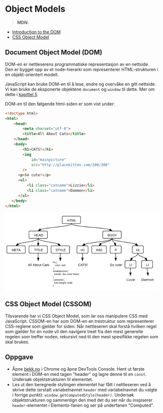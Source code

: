 # Object Models

> **MDN**:
* [Introduction to the DOM](https://developer.mozilla.org/en-US/docs/Web/API/Document_Object_Model/Introduction)
* [CSS Object Model](https://developer.mozilla.org/en-US/docs/Web/API/CSS_Object_Model)

## Document Object Model (DOM)

DOM-en er nettleserens programmatiske representasjon av en nettside. Den er bygget opp av et node-hierarki som representerer HTML-strukturen i en objekt-orientert modell.

JavaScript kan bruke DOM-en til å lese, endre og overvåke en gitt nettside. Vi kan bruke de eksponerte objektene `document` og `window` til dette. Mer om dette i [kapittel 5](../05-javascript/06-dom-apiet.md).

 DOM-en til den følgende html-siden er som vist under:
```html
<!doctype html>
<html>
    <head>
        <meta charset="utf-8">
        <title>All About Cats</title>
    </head>
    <body>
        <h1>CATS!</h1>
        <img
            id="mainpicture"
            src="http://placekitten.com/200/300"
        />
      <p>So cute!</p>
      <ul>
          <li class="catname">Lizzie</li>
          <li class="catname">Daemon</li>
      </ul>
   </body>
</html>
```

![dom-tree](https://raw.githubusercontent.com/ewendel/frontend--bilder/master/DOM.png)

## CSS Object Model (CSSOM)

Tilsvarende har vi CSS Object Model, som lar oss manipulere CSS med JavaScript. CSSOM-en har som DOM-en en trestruktur som representerer CSS-reglene som gjelder for siden. Når nettleseren skal forstå hvilken regel som gjelder for en node vil den navigere treet fra den mest generelle regelen som treffer noden, rekursivt ned til den mest spesifikke regelen som skal brukes.

## Oppgave

* Åpne [bekk.no](https://www.bekk.no) i Chrome og åpne DevTools Console. Hent ut første element i DOM-en med tagen "header" og lagre denne til en `const`. Undersøk objektstrukturen til elementet.
* Les ut den beregnede stylingen elementet har fått i nettleseren ved å skrive dette (erstatt variabelnavnet `header` med variabelnavnet du valgte i forrige punkt): `window.getComputedStyle(header)`. Undersøk objektstrukturen og sammenlign den med det du ser når du inspiserer `header`-elementet i Elements-fanen og ser på underfanen "Computed".
